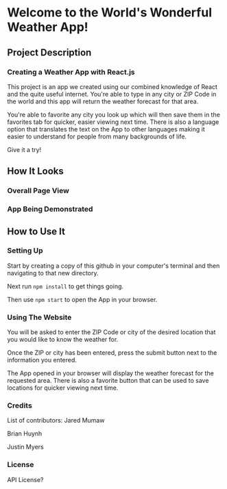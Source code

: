 # Welcome to the World's Wonderful Weather App!

## Project Description

### Creating a Weather App with React.js

This project is an app we created using our combined knowledge of React and the quite useful internet. You're able to type in any city or ZIP Code in the world and this app will return the weather forecast for that area.

You're able to favorite any city you look up which will then save them in the favorites tab for quicker, easier viewing next time. There is also a language option that translates the text on the App to other languages making it easier to understand for people from many backgrounds of life.

Give it a try!

## How It Looks

### Overall Page View

### App Being Demonstrated

## How to Use It

### Setting Up

Start by creating a copy of this github in your computer's terminal and then navigating to that new directory.

Next run `npm install` to get things going.

Then use `npm start` to open the App in your browser.

### Using The Website

You will be asked to enter the ZIP Code or city of the desired location that you would like to know the weather for.

Once the ZIP or city has been entered, press the submit button next to the information you entered.

The App opened in your browser will display the weather forecast for the requested area. There is also a favorite button that can be used to save locations for quicker viewing next time.

### Credits

List of contributors: Jared Mumaw

Brian Huynh

Justin Myers

### License

API License?
